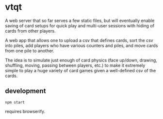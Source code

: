 # vtqt

A web server that so far serves a few static files, but will eventually enable saving of card setups for quick play and multi-user sessions with hiding of cards from other players.

A web app that allows one to upload a csv that defines cards, sort the csv into piles, add players who have various counters and piles, and move cards from one pile to another.

The idea is to simulate just enough of card physics (face up/down, drawing, shuffling, moving, passing between players, etc.) to make it extremely simple to play a huge variety of card games given a well-defined csv of the cards.

## development
`npm start`

requires browserify.
